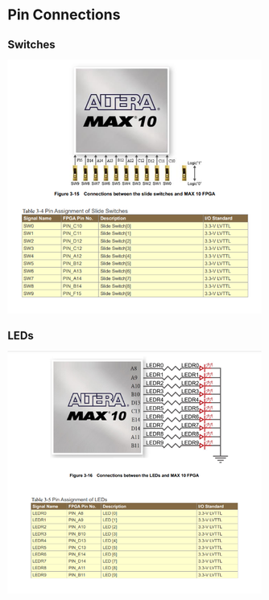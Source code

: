 # Pin Connections

## Switches

<img title="Switches" src="/Year%202/Digital%20Design/Media/fpga_switch.png" alt="fpga_switch.png" data-align="center">



## LEDs

<img title="LEDs" src="/Year%202/Digital%20Design/Media/fpga_led.png" alt="fpga_led.png" data-align="center">




